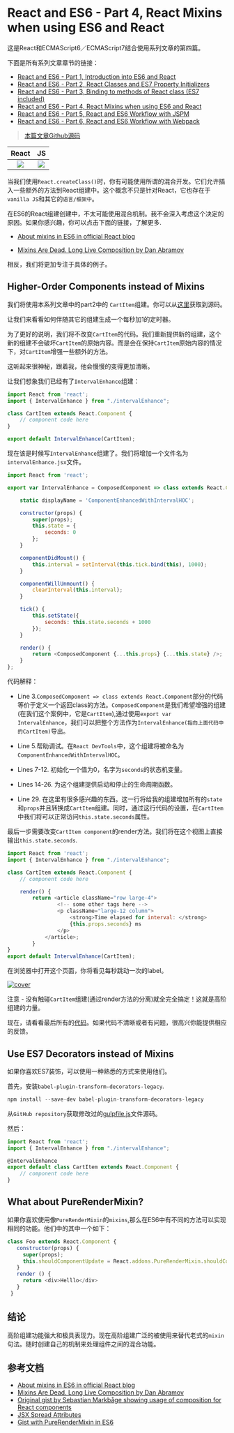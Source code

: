 # React and ES6 - Part 4, React Mixins when using ES6 and React

这是React和ECMAScript6／ECMAScript7结合使用系列文章的第四篇。

下面是所有系列文章章节的链接：

- [React and ES6 - Part 1, Introduction into ES6 and React](http://www.kongyixueyuan.cn/#docs/react-es6-webpack/part1)
- [React and ES6 - Part 2, React Classes and ES7 Property Initializers](http://www.kongyixueyuan.cn/#docs/react-es6-webpack/part2)
- [React and ES6 - Part 3, Binding to methods of React class (ES7 included)](http://www.kongyixueyuan.cn/#docs/react-es6-webpack/part3)
- [React and ES6 - Part 4, React Mixins when using ES6 and React](http://www.kongyixueyuan.cn/#docs/react-es6-webpack/part4)
- [React and ES6 - Part 5, React and ES6 Workflow with JSPM](http://www.kongyixueyuan.cn/#docs/react-es6-webpack/part5)
- [React and ES6 - Part 6, React and ES6 Workflow with Webpack](http://www.kongyixueyuan.cn/#docs/react-es6-webpack/part6)


> [本篇文章Github源码](https://github.com/yiqizhongchuang/react-es6-es7-gulp-JSPM-Webpack/tree/master/react-es6-es7-gulp-JSPM-Webpack-part4)

|React|JS|
|:----:|:----:|
|![](http://okxh06i2t.bkt.clouddn.com/react.png)|![](http://okxh06i2t.bkt.clouddn.com/js.png)|


当我们使用`React.createClass()`时，你有可能使用所谓的混合开发。它们允许插入一些额外的方法到React组建中。这个概念不只是针对React，它也存在于`vanilla JS`和其它的`语言/框架中`。

在ES6的React组建创建中，不太可能使用混合机制。我不会深入考虑这个决定的原因。如果你感兴趣，你可以点击下面的链接，了解更多.

- [About mixins in ES6 in official React blog](https://facebook.github.io/react/blog/2015/01/27/react-v0.13.0-beta-1.html#mixins)

- [Mixins Are Dead. Long Live Composition by Dan Abramov](https://medium.com/@dan_abramov/mixins-are-dead-long-live-higher-order-components-94a0d2f9e750)


相反，我们将更加专注于具体的例子。

## Higher-Order Components instead of Mixins

我们将使用本系列文章中的part2中的 `CartItem`组建。你可以从[这里](https://github.com/yiqizhongchuang/react-es6-es7-gulp-JSPM-Webpack/blob/master/react-es6-es7-gulp-JSPM-Webpack-part2/part2-es6/cartItem.jsx)获取到源码。

让我们来看看如何伴随其它的组建生成一个每秒加1的定时器。

为了更好的说明，我们将不改变`CartItem`的代码。我们重新提供新的组建，这个新的组建不会破坏`CartItem`的原始内容。而是会在保持`CartItem`原始内容的情况下，对`CartItem`增强一些额外的方法。

这听起来很神秘，跟着我，他会慢慢的变得更加清晰。

让我们想象我们已经有了`IntervalEnhance`组建：

```js
import React from 'react';
import { IntervalEnhance } from "./intervalEnhance";

class CartItem extends React.Component {
    // component code here
}

export default IntervalEnhance(CartItem);
```

现在该是时候写`IntervalEnhance`组建了。我们将增加一个文件名为`intervalEnhance.jsx`文件。

```js
import React from 'react';

export var IntervalEnhance = ComposedComponent => class extends React.Component {

    static displayName = 'ComponentEnhancedWithIntervalHOC';

    constructor(props) {
        super(props);
        this.state = {
            seconds: 0
        };
    }

    componentDidMount() {
        this.interval = setInterval(this.tick.bind(this), 1000);
    }

    componentWillUnmount() {
        clearInterval(this.interval);
    }

    tick() {
        this.setState({
            seconds: this.state.seconds + 1000
        });
    }

    render() {
        return <ComposedComponent {...this.props} {...this.state} />;
    }
};
```

代码解释：
- Line 3.`ComposedComponent => class extends React.Component`部分的代码等价于定义一个返回class的方法。`ComposedComponent`是我们希望增强的组建(在我们这个案例中，它是`CartItem`),通过使用`export var IntervalEnhance`，我们可以把整个方法作为`IntervalEnhance(指向上面代码中的CartItem)`导出。

- Line 5.帮助调试。在`React DevTools`中，这个组建将被命名为`ComponentEnhancedWithIntervalHOC`。

- Lines 7-12. 初始化一个值为0，名字为`seconds`的状态机变量。

- Lines 14-26. 为这个组建提供启动和停止的生命周期函数。

- Line 29. 在这里有很多感兴趣的东西。这一行将给我的组建增加所有的`state`和`props`并且转换成`CartItem`组建。同时，通过这行代码的设置，在`CartItem`中我们将可以正常访问`this.state.seconds`属性。

最后一步需要改变`CartItem component`的render方法。我们将在这个视图上直接输出`this.state.seconds`.

```js
import React from 'react';
import { IntervalEnhance } from "./intervalEnhance";

class CartItem extends React.Component {
    // component code here

    render() {
        return <article className="row large-4">
                <!-- some other tags here -->                    
                <p className="large-12 column">
                    <strong>Time elapsed for interval: </strong>
                    {this.props.seconds} ms
                </p>    
            </article>;
        }
}
export default IntervalEnhance(CartItem);
```

在浏览器中打开这个页面，你将看见每秒跳动一次的label。

[![cover](http://oleey04q4.bkt.clouddn.com/Snip20170215_8.png)](http://oleey04q4.bkt.clouddn.com/Snip20170215_8.png)


注意 - 没有触碰`CartItem`组建(通过render方法的分离)就全完全搞定！这就是高阶组建的力量。


现在，请看看最后所有的[代码](https://github.com/yiqizhongchuang/react-es6-es7-gulp-JSPM-Webpack/tree/master/react-es6-es7-gulp-JSPM-Webpack-part4/es6)。如果代码不清晰或者有问题，很高兴你能提供相应的反馈。


## Use ES7 Decorators instead of Mixins

如果你喜欢ES7装饰，可以使用一种熟悉的方式来使用他们。

首先，安装`babel-plugin-transform-decorators-legacy`.

```js
npm install --save-dev babel-plugin-transform-decorators-legacy
```

从`GitHub repository`获取修改过的[gulpfile.js](https://github.com/yiqizhongchuang/react-es6-es7-gulp-JSPM-Webpack/blob/master/react-es6-es7-gulp-JSPM-Webpack-part4/es7/gulpfile.js)文件源码。

然后：

```js
import React from 'react';
import { IntervalEnhance } from "./intervalEnhance";

@IntervalEnhance
export default class CartItem extends React.Component {
    // component code here
}
```

## What about PureRenderMixin?

如果你喜欢使用像`PureRenderMixin`的`mixins`,那么在ES6中有不同的方法可以实现相同的功能。他们中的其中一个如下：

```js
class Foo extends React.Component {
   constructor(props) {
     super(props);
     this.shouldComponentUpdate = React.addons.PureRenderMixin.shouldComponentUpdate.bind(this);
   }
   render () {
     return <div>Helllo</div>
   }
 }
```

## 结论
高阶组建功能强大和极具表现力。现在高阶组建广泛的被使用来替代老式的`mixin`句法。随时创建自己的机制来处理组件之间的混合功能。


## 参考文档
- [About mixins in ES6 in official React blog](https://facebook.github.io/react/blog/2015/01/27/react-v0.13.0-beta-1.html#mixins)
- [Mixins Are Dead. Long Live Composition by Dan Abramov](https://medium.com/@dan_abramov/mixins-are-dead-long-live-higher-order-components-94a0d2f9e750)
- [Original gist by Sebastian Markbåge showing usage of composition for React components](https://gist.github.com/sebmarkbage/ef0bf1f338a7182b6775)
- [JSX Spread Attributes](https://facebook.github.io/react/docs/jsx-in-depth.html)
- [Gist with PureRenderMixin in ES6](https://gist.github.com/ryanflorence/a93fd88d93cbf42d4d24)
